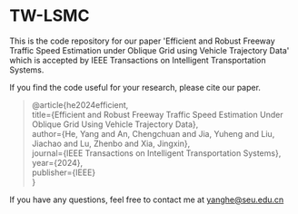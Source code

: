 # TW-LSMC

This is the code repository for our paper 'Efficient and Robust Freeway Traffic Speed Estimation under Oblique Grid using Vehicle Trajectory Data' which is accepted by IEEE Transactions on Intelligent Transportation Systems.

If you find the code useful for your research, please cite our paper.
>@article{he2024efficient,  
  title={Efficient and Robust Freeway Traffic Speed Estimation Under Oblique Grid Using Vehicle Trajectory Data},  
  author={He, Yang and An, Chengchuan and Jia, Yuheng and Liu, Jiachao and Lu, Zhenbo and Xia, Jingxin},  
  journal={IEEE Transactions on Intelligent Transportation Systems},  
  year={2024},  
  publisher={IEEE}  
}

If you have any questions, feel free to contact me at yanghe@seu.edu.cn

